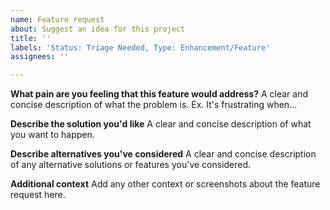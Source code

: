 ```yaml
---
name: Feature request
about: Suggest an idea for this project
title: ''
labels: 'Status: Triage Needed, Type: Enhancement/Feature'
assignees: ''

---
```


**What pain are you feeling that this feature would address?**
A clear and concise description of what the problem is. Ex. It's frustrating when...

**Describe the solution you'd like**
A clear and concise description of what you want to happen.

**Describe alternatives you've considered**
A clear and concise description of any alternative solutions or features you've considered.

**Additional context**
Add any other context or screenshots about the feature request here.
